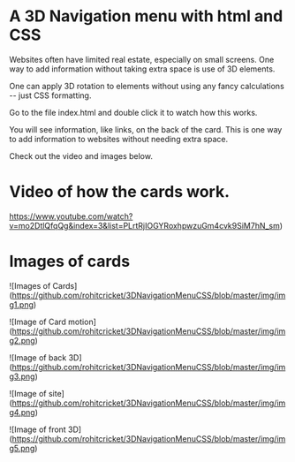 # A 3D Navigation menu with html and CSS

Websites often have limited real estate, especially on small screens. One way to add information without taking extra space is use of 3D elements. 

One can apply 3D rotation to elements without using any fancy calculations -- just CSS formatting.

Go to the file index.html and double click it to watch how this works.

You will see information, like links, on the back of the card. This is one way to add information to websites without needing extra space.

Check out the video and images below.

# Video of how the cards work.
https://www.youtube.com/watch?v=mo2DtlQfqQg&index=3&list=PLrtRjIOGYRoxhpwzuGm4cvk9SiM7hN_sm)


# Images of cards
![Images of Cards]
(https://github.com/rohitcricket/3DNavigationMenuCSS/blob/master/img/img1.png)

![Image of Card motion]
(https://github.com/rohitcricket/3DNavigationMenuCSS/blob/master/img/img2.png)

![Image of back 3D]
(https://github.com/rohitcricket/3DNavigationMenuCSS/blob/master/img/img3.png)

![Image of site]
(https://github.com/rohitcricket/3DNavigationMenuCSS/blob/master/img/img4.png)

![Image of front 3D]
(https://github.com/rohitcricket/3DNavigationMenuCSS/blob/master/img/img5.png)

